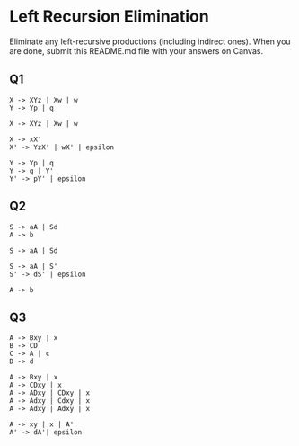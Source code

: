 # Left Recursion Elimination

Eliminate any left-recursive productions (including indirect ones). When you are done, submit this README.md file with your answers on Canvas. 

## Q1

```
X -> XYz | Xw | w
Y -> Yp | q
```
```
X -> XYz | Xw | w

X -> xX'
X' -> YzX' | wX' | epsilon
```

```
Y -> Yp | q
Y -> q | Y'
Y' -> pY' | epsilon
```

## Q2

```
S -> aA | Sd
A -> b
```
```
S -> aA | Sd

S -> aA | S'
S' -> dS' | epsilon
```
```
A -> b
```

## Q3

```
A -> Bxy | x
B -> CD
C -> A | c
D -> d           
```

```
A -> Bxy | x
A -> CDxy | x
A -> ADxy | CDxy | x
A -> Adxy | Cdxy | x
A -> Adxy | Adxy | x

A -> xy | x | A'
A' -> dA'| epsilon
```

